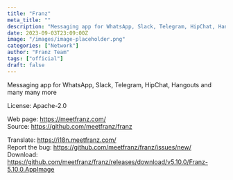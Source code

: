```yaml
---
title: "Franz"
meta_title: ""
description: "Messaging app for WhatsApp, Slack, Telegram, HipChat, Hangouts and many many more"
date: 2023-09-03T23:09:00Z
image: "/images/image-placeholder.png"
categories: ["Network"]
author: "Franz Team"
tags: ["official"]
draft: false
---
```


Messaging app for WhatsApp, Slack, Telegram, HipChat, Hangouts and many many more

License: Apache-2.0

Web page: https://meetfranz.com/  
Source: https://github.com/meetfranz/franz

Translate: https://i18n.meetfranz.com/  
Report the bug: https://github.com/meetfranz/franz/issues/new/   
Download: https://github.com/meetfranz/franz/releases/download/v5.10.0/Franz-5.10.0.AppImage
